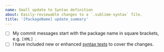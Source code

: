 ```yaml
---
name: Small update to Syntax definition
about: Easily-reviewable changes to a `.sublime-syntax` file.
title: '[PackageName] update_summary'
---
```


- [ ] My commit messages start with the package name in square brackets, e.g. `[XML] `.
- [ ] I have included new or enhanced [syntax tests](https://www.sublimetext.com/docs/syntax.html#testing) to cover the changes.
